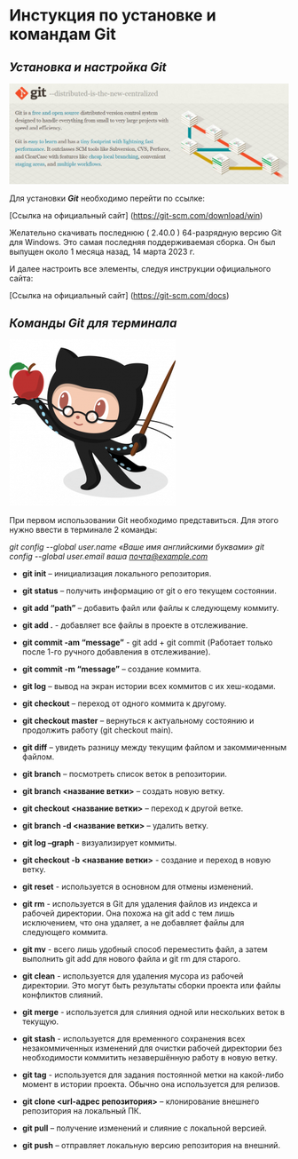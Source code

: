 # Инстукция по установке и командам Git

## ***Установка и настройка Git***

![Git](Git.jpg)

Для установки ***Git*** необходимо перейти по ссылке:

[Ссылка на официальный сайт] (https://git-scm.com/download/win)

Желательно скачивать последнюю ( 2.40.0 ) 64-разрядную версию Git для Windows. Это самая последняя поддерживаемая сборка. Он был выпущен около 1 месяца назад, 14 марта 2023 г.

И далее настроить все элементы, следуя инструкции официального сайта:

[Ссылка на официальный сайт] (https://git-scm.com/docs)

## ***Команды Git для терминала***

![Smart Octopus](Octopus.png)

При первом использовании Git необходимо представиться.  Для этого нужно ввести в терминале 2 команды:

*git config --global user.name «Ваше имя английскими буквами»* 
*git config --global user.email ваша почта@example.com*

* **git init** – инициализация локального репозитория.

* **git status** – получить информацию от git о его текущем состоянии.

* **git add “path”** – добавить файл или файлы к следующему коммиту.

* **git add .** - добавляет все файлы в проекте в отслеживание.

* **git commit -am “message”** - git add + git commit (Работает только после 1-го ручного добавления в отслеживание).

* **git commit -m “message”** – создание коммита.

* **git log** – вывод на экран истории всех коммитов с их хеш-кодами.

* **git checkout** – переход от одного коммита к другому.

* **git checkout master** – вернуться к актуальному состоянию и продолжить работу (git checkout main).

* **git diff** – увидеть разницу между текущим файлом и закоммиченным файлом.

* **git branch** – посмотреть список веток в репозитории.

* **git branch <название ветки>** – создать новую ветку.

* **git checkout <название ветки>** – переход к другой ветке.

* **git branch -d <название ветки>** – удалить ветку.

* **git log –graph** - визуализирует коммиты.

* **git checkout -b <название ветки>** - cоздание и переход в новую ветку.
* **git reset** - используется в основном для отмены изменений. 

* **git rm** - используется в Git для удаления файлов из индекса и рабочей директории. Она похожа на git add с тем лишь исключением, что она удаляет, а не добавляет файлы для следующего коммита.

* **git mv** - всего лишь удобный способ переместить файл, а затем выполнить git add для нового файла и git rm для старого.

* **git clean** - используется для удаления мусора из рабочей директории. Это могут быть результаты сборки проекта или файлы конфликтов слияний.

* **git merge** - используется для слияния одной или нескольких веток в текущую.

* **git stash** - используется для временного сохранения всех незакоммиченных изменений для очистки рабочей директории без необходимости коммитить незавершённую работу в новую ветку.

* **git tag** - используется для задания постоянной метки на какой-либо момент в истории проекта. Обычно она используется для релизов.

* **git clone <url-адрес репозитория>** – клонирование внешнего репозитория на  локальный ПК.

* **git pull** – получение изменений и слияние с локальной версией.

* **git push** – отправляет локальную версию репозитория на внешний.